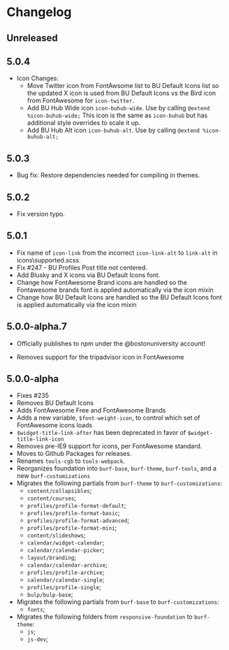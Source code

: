# Changelog

## Unreleased

## 5.0.4
- Icon Changes: 
  - Move Twitter icon from FontAwsome list to BU Default Icons list so the updated X icon is used from BU Default Icons vs the Bird icon from FontAwesome for `icon-twitter`.
  - Add BU Hub Wide icon `icon-buhub-wide`. Use by calling `@extend %icon-buhub-wide;` This icon is the same as `icon-buhub` but has additional style overrides to scale it up.
  - Add BU Hub Alt icon `icon-buhub-alt`.  Use by calling `@extend %icon-buhub-alt;`

## 5.0.3
- Bug fix: Restore dependencies needed for compiling in themes. 

## 5.0.2

- Fix version typo.

## 5.0.1

- Fix name of `icon-link` from the incorrect `icon-link-alt` to `link-alt` in icons\supported.scss.
- Fix #247 - BU Profiles Post title not centered.
- Add Blusky and X icons via BU Default Icons font.
- Change how FontAwesome Brand icons are handled so the Fontawesome brands font is applied automatically via the icon mixin
- Change how BU Default Icons are handled so the BU Default Icons font is applied automatically via the icon mixin

## 5.0.0-alpha.7

* Officially publishes to npm under the @bostonuniversity account!
- Removes support for the tripadvisor icon in FontAwesome

## 5.0.0-alpha

- Fixes #235
- Removes BU Default Icons
- Adds FontAwesome Free and FontAwesome Brands
- Adds a new variable, `$font-weight-icon`, to control which set of FontAwesome icons loads
- `$widget-title-link-after` has been deprecated in favor of `$widget-title-link-icon`
- Removes pre-IE9 support for icons, per FontAwesome standard.
- Moves to Github Packages for releases.
- Renames `tools-cgb` to `tools-webpack`.
- Reorganizes foundation into `burf-base`, `burf-theme`, `burf-tools`, and a new `burf-customizations`
- Migrates the following partials from `burf-theme` to `burf-customizations`:
  - `content/collapsibles`;
  - `content/courses`;
  - `profiles/profile-format-default`;
  - `profiles/profile-format-basic`;
  - `profiles/profile-format-advanced`;
  - `profiles/profile-format-mini`;
  - `content/slideshows`;
  - `calendar/widget-calendar`;
  - `calendar/calendar-picker`;
  - `layout/branding`;
  - `calendar/calendar-archive`;
  - `profiles/profile-archive`;
  - `calendar/calendar-single`;
  - `profiles/profile-single`;
  - `bulp/bulp-base`;
- Migrates the following partials from `burf-base` to `burf-customizations`:
  - `fonts`;
- Migrates the following folders from `responsive-foundation` to `burf-theme`:
  - `js`;
  - `js-dev`;
